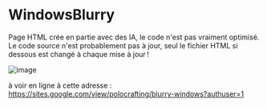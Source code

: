 # WindowsBlurry
Page HTML crée en partie avec des IA, le code n'est pas vraiment optimisé. Le code source n'est probablement pas à jour, seul le fichier HTML si dessous est changé à chaque mise à jour !

![image](https://github.com/Polocrafting/WindowsBlurry/assets/66182722/72f5e8b1-456b-43c5-ab4b-8e8ce0d3c704)

à voir en ligne à cette adresse : https://sites.google.com/view/polocrafting/blurry-windows?authuser=1
